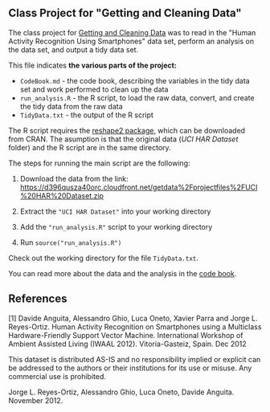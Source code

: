 ## Class Project for "Getting and Cleaning Data"  

The class project for [Getting and Cleaning Data](https://www.coursera.org/course/getdata) was to read in the 
"Human Activity Recognition Using Smartphones" data set,
perform an analysis on the data set, and output a tidy data set.

This file indicates **the various parts of the project:**

* `CodeBook.md` - the code book, describing the variables in the tidy data set and work performed to clean up the data
* `run_analysis.R` - the R script, to load the raw data, convert, and create the tidy data from the raw data
* `TidyData.txt` - the output of the R script

The R script requires the [reshape2 package](http://cran.r-project.org/web/packages/reshape2/index.html), 
which can be downloaded from CRAN. The asumption is that the original data (*UCI HAR Dataset* folder) 
and the R script are in the same directory.

The steps for running the main script are the following:

1. Download the data from the link: https://d396qusza40orc.cloudfront.net/getdata%2Fprojectfiles%2FUCI%20HAR%20Dataset.zip 

2. Extract the `"UCI HAR Dataset"` into your working directory

3. Add the `"run_analysis.R"` script to your working directory

4. Run `source("run_analysis.R")`

Check out the working directory for the file `TidyData.txt`.

You can read more about the data and the analysis in the [code book](CodeBook.md).

References
----------

[1] Davide Anguita, Alessandro Ghio, Luca Oneto, Xavier Parra and Jorge L. Reyes-Ortiz. 
Human Activity Recognition on Smartphones using a Multiclass Hardware-Friendly Support Vector Machine. 
International Workshop of Ambient Assisted Living (IWAAL 2012). Vitoria-Gasteiz, Spain. Dec 2012

This dataset is distributed AS-IS and no responsibility implied or explicit can be addressed to the authors or their 
institutions for its use or misuse. Any commercial use is prohibited.

Jorge L. Reyes-Ortiz, Alessandro Ghio, Luca Oneto, Davide Anguita. November 2012.


